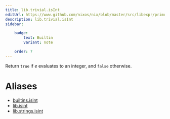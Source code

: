 ```yaml
---
title: lib.trivial.isInt
editUrl: https://www.github.com/nixos/nix/blob/master/src/libexpr/primops.cc
description: lib.trivial.isInt
sidebar:

    badge:
        text: Builtin
        variant: note

    order: 7
---
```


Return `true` if *e* evaluates to an integer, and `false` otherwise.


# Aliases

- [builtins.isint](/nix-doc-comments/reference/builtins/builtins-isint)
- [lib.isint](/nix-doc-comments/reference/lib/lib-isint)
- [lib.strings.isint](/nix-doc-comments/reference/lib/strings/lib-strings-isint)


